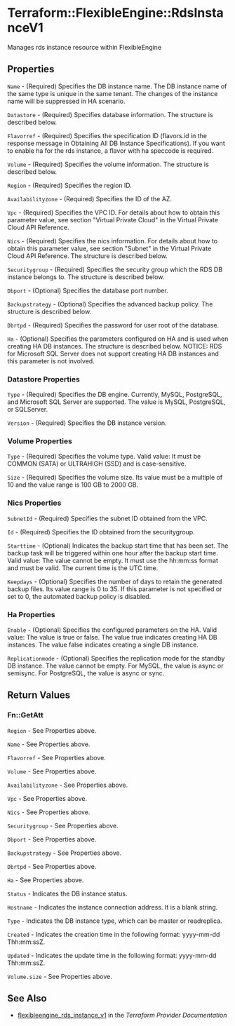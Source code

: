 # Terraform::FlexibleEngine::RdsInstanceV1

Manages rds instance resource within FlexibleEngine

## Properties

`Name` - (Required) Specifies the DB instance name. The DB instance name of
the same type is unique in the same tenant. The changes of the instance name
will be suppressed in HA scenario.

`Datastore` - (Required) Specifies database information. The structure is
described below.

`Flavorref` - (Required) Specifies the specification ID (flavors.id in the
response message in Obtaining All DB Instance Specifications). If you want
to enable ha for the rds instance, a flavor with ha speccode is required.

`Volume` - (Required) Specifies the volume information. The structure is described
below.

`Region` - (Required) Specifies the region ID.

`Availabilityzone` - (Required) Specifies the ID of the AZ.

`Vpc` - (Required) Specifies the VPC ID. For details about how to obtain this
parameter value, see section "Virtual Private Cloud" in the Virtual Private
Cloud API Reference.

`Nics` - (Required) Specifies the nics information. For details about how
to obtain this parameter value, see section "Subnet" in the Virtual Private
Cloud API Reference. The structure is described below.

`Securitygroup` - (Required) Specifies the security group which the RDS DB
instance belongs to. The structure is described below.

`Dbport` - (Optional) Specifies the database port number.

`Backupstrategy` - (Optional) Specifies the advanced backup policy. The structure
is described below.

`Dbrtpd` - (Required) Specifies the password for user root of the database.

`Ha` - (Optional) Specifies the parameters configured on HA and is used when
creating HA DB instances. The structure is described below. NOTICE:
RDS for Microsoft SQL Server does not support creating HA DB instances and
this parameter is not involved.

### Datastore Properties

`Type` - (Required) Specifies the DB engine. Currently, MySQL, PostgreSQL, and
Microsoft SQL Server are supported. The value is MySQL, PostgreSQL, or SQLServer.

`Version` - (Required) Specifies the DB instance version.

### Volume Properties

`Type` - (Required) Specifies the volume type. Valid value:
It must be COMMON (SATA) or ULTRAHIGH (SSD) and is case-sensitive.

`Size` - (Required) Specifies the volume size.
Its value must be a multiple of 10 and the value range is 100 GB to 2000 GB.

### Nics Properties

`SubnetId` - (Required) Specifies the subnet ID obtained from the VPC.

`Id` - (Required) Specifies the ID obtained from the securitygroup.

`Starttime` - (Optional) Indicates the backup start time that has been set.
The backup task will be triggered within one hour after the backup start time.
Valid value: The value cannot be empty. It must use the hh:mm:ss format and
must be valid. The current time is the UTC time.

`Keepdays` - (Optional) Specifies the number of days to retain the generated backup files.
Its value range is 0 to 35. If this parameter is not specified or set to 0, the
automated backup policy is disabled.

### Ha Properties

`Enable` - (Optional) Specifies the configured parameters on the HA.
Valid value: The value is true or false. The value true indicates creating
HA DB instances. The value false indicates creating a single DB instance.

`Replicationmode` - (Optional) Specifies the replication mode for the standby DB instance.
The value cannot be empty.
For MySQL, the value is async or semisync.
For PostgreSQL, the value is async or sync.


## Return Values

### Fn::GetAtt

`Region` - See Properties above.

`Name` - See Properties above.

`Flavorref` - See Properties above.

`Volume` - See Properties above.

`Availabilityzone` - See Properties above.

`Vpc` - See Properties above.

`Nics` - See Properties above.

`Securitygroup` - See Properties above.

`Dbport` - See Properties above.

`Backupstrategy` - See Properties above.

`Dbrtpd` - See Properties above.

`Ha` - See Properties above.

`Status` - Indicates the DB instance status.

`Hostname` - Indicates the instance connection address. It is a blank string.

`Type` - Indicates the DB instance type, which can be master or readreplica.

`Created` - Indicates the creation time in the following format: yyyy-mm-dd Thh:mm:ssZ.

`Updated` - Indicates the update time in the following format: yyyy-mm-dd Thh:mm:ssZ.

`Volume.size` - See Properties above.

## See Also

* [flexibleengine_rds_instance_v1](https://www.terraform.io/docs/providers/flexibleengine/r/rds_instance_v1.html) in the _Terraform Provider Documentation_
